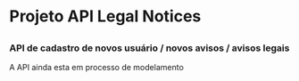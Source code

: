 # Projeto API Legal Notices
## 
### API de cadastro de novos usuário / novos avisos / avisos legais

A API ainda esta em processo de modelamento 

